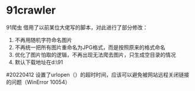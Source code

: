 # 91crawler
91爬虫
借用了以前某位大佬写的脚本，对此进行了部分修改：
1. 不再用随机字符命名图片
2. 不再统一把所有图片重命名为JPG格式，而是按照原来的格式命名
3. 优化了图片怕取的逻辑，不再出现无法爬去图片，只生成空目录的情况
4. 默认下载地址在d:\91

#20220412
设置了urlopen（）的超时时间，应该可以避免被网站远程关闭链接的问题（WinError 10054）
